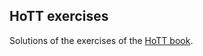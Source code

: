 ## HoTT exercises

Solutions of the exercises of the [HoTT book](http://homotopytypetheory.org/book/).
